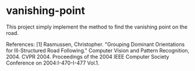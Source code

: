# vanishing-point
This project simply implement the method to find the vanishing point on the road.


References:
[1] Rasmussen, Christopher. "Grouping Dominant Orientations for Ill-Structured Road Following." Computer Vision and Pattern Recognition, 2004. CVPR 2004. Proceedings of the 2004 IEEE Computer Society Conference on 2004:I-470-I-477 Vol.1.
